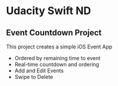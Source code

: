 # Udacity Swift ND

## Event Countdown Project

This project creates a simple iOS Event App
* Ordered by remaining time to event
* Real-time countdown and ordering
* Add and Edit Events
* Swipe to Delete
